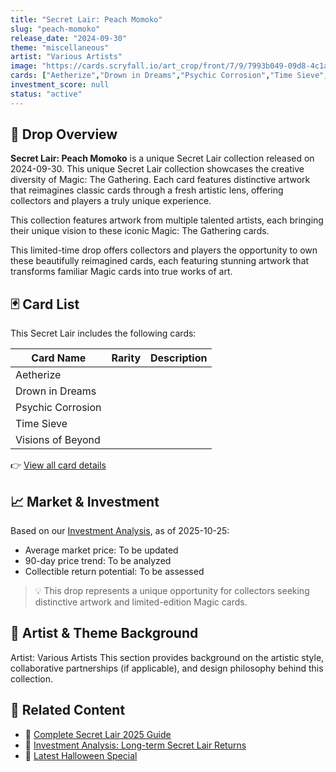 ```yaml
---
title: "Secret Lair: Peach Momoko"
slug: "peach-momoko"
release_date: "2024-09-30"
theme: "miscellaneous"
artist: "Various Artists"
image: "https://cards.scryfall.io/art_crop/front/7/9/7993b049-09d8-4c1a-9455-bb092249e0b6.jpg?1727568500"
cards: ["Aetherize","Drown in Dreams","Psychic Corrosion","Time Sieve","Visions of Beyond"]
investment_score: null
status: "active"
---
```


## 💠 Drop Overview
**Secret Lair: Peach Momoko** is a unique Secret Lair collection released on 2024-09-30. This unique Secret Lair collection showcases the creative diversity of Magic: The Gathering. Each card features distinctive artwork that reimagines classic cards through a fresh artistic lens, offering collectors and players a truly unique experience.

This collection features artwork from multiple talented artists, each bringing their unique vision to these iconic Magic: The Gathering cards.

This limited-time drop offers collectors and players the opportunity to own these beautifully reimagined cards, each featuring stunning artwork that transforms familiar Magic cards into true works of art.

## 🃏 Card List
This Secret Lair includes the following cards:

| Card Name | Rarity | Description |
|-----------|---------|-------------|
| Aetherize |  |  |
| Drown in Dreams |  |  |
| Psychic Corrosion |  |  |
| Time Sieve |  |  |
| Visions of Beyond |  |  |

👉 [View all card details](/cards?drop=peach-momoko)

## 📈 Market & Investment
Based on our [Investment Analysis](/investment/peach-momoko), as of 2025-10-25:
- Average market price: To be updated
- 90-day price trend: To be analyzed
- Collectible return potential: To be assessed

> 💡 This drop represents a unique opportunity for collectors seeking distinctive artwork and limited-edition Magic cards.

## 🎨 Artist & Theme Background
Artist: Various Artists
This section provides background on the artistic style, collaborative partnerships (if applicable), and design philosophy behind this collection.

## 🔗 Related Content
- 📰 [Complete Secret Lair 2025 Guide](/news/secret-lair-2025-complete-guide)
- 💼 [Investment Analysis: Long-term Secret Lair Returns](/investment)
- 🎃 [Latest Halloween Special](/drops/secret-scare-superdrop-2025)